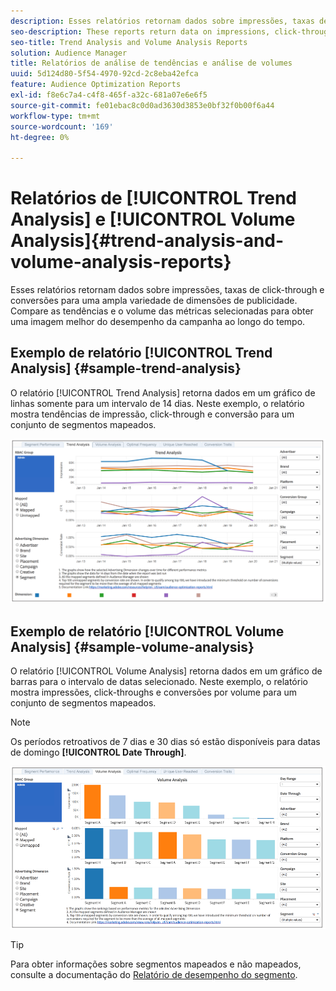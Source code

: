 ```yaml
---
description: Esses relatórios retornam dados sobre impressões, taxas de click-through e conversões para uma ampla variedade de dimensões de publicidade. Compare as tendências e o volume das métricas selecionadas para obter uma imagem melhor do desempenho da campanha ao longo do tempo.
seo-description: These reports return data on impressions, click-through rates, and conversions for broad range of advertising dimensions. Compare trends and volume for your selected metrics to get a better picture of how your campaign performs over time.
seo-title: Trend Analysis and Volume Analysis Reports
solution: Audience Manager
title: Relatórios de análise de tendências e análise de volumes
uuid: 5d124d80-5f54-4970-92cd-2c8eba42efca
feature: Audience Optimization Reports
exl-id: f8e6c7a4-c4f8-465f-a32c-681a07e6e6f5
source-git-commit: fe01ebac8c0d0ad3630d3853e0bf32f0b00f6a44
workflow-type: tm+mt
source-wordcount: '169'
ht-degree: 0%

---
```


# Relatórios de [!UICONTROL Trend Analysis] e [!UICONTROL Volume Analysis]{#trend-analysis-and-volume-analysis-reports}

Esses relatórios retornam dados sobre impressões, taxas de click-through e conversões para uma ampla variedade de dimensões de publicidade. Compare as tendências e o volume das métricas selecionadas para obter uma imagem melhor do desempenho da campanha ao longo do tempo.

## Exemplo de relatório [!UICONTROL Trend Analysis] {#sample-trend-analysis}

O relatório [!UICONTROL Trend Analysis] retorna dados em um gráfico de linhas somente para um intervalo de 14 dias. Neste exemplo, o relatório mostra tendências de impressão, click-through e conversão para um conjunto de segmentos mapeados.

![](assets/trend-analysis.png)

## Exemplo de relatório [!UICONTROL Volume Analysis] {#sample-volume-analysis}

O relatório [!UICONTROL Volume Analysis] retorna dados em um gráfico de barras para o intervalo de datas selecionado. Neste exemplo, o relatório mostra impressões, click-throughs e conversões por volume para um conjunto de segmentos mapeados.

>[!NOTE]
>
>Os períodos retroativos de 7 dias e 30 dias só estão disponíveis para datas de domingo **[!UICONTROL Date Through]**.

![](assets/volume-analysis.png)

>[!TIP]
>
>Para obter informações sobre segmentos mapeados e não mapeados, consulte a documentação do [Relatório de desempenho do segmento](../../../reporting/audience-optimization-reports/aor-advertisers/segment-performance.md).
